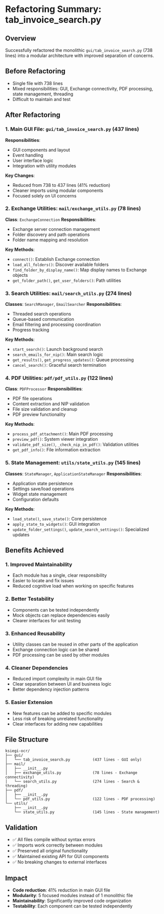 # Refactoring Summary: tab_invoice_search.py

## Overview
Successfully refactored the monolithic `gui/tab_invoice_search.py` (738 lines) into a modular architecture with improved separation of concerns.

## Before Refactoring
- Single file with 738 lines
- Mixed responsibilities: GUI, Exchange connectivity, PDF processing, state management, threading
- Difficult to maintain and test

## After Refactoring

### 1. Main GUI File: `gui/tab_invoice_search.py` (437 lines)
**Responsibilities**: 
- GUI components and layout
- Event handling
- User interface logic
- Integration with utility modules

**Key Changes**:
- Reduced from 738 to 437 lines (41% reduction)
- Cleaner imports using modular components
- Focused solely on UI concerns

### 2. Exchange Utilities: `mail/exchange_utils.py` (78 lines)
**Class**: `ExchangeConnection`
**Responsibilities**:
- Exchange server connection management
- Folder discovery and path operations
- Folder name mapping and resolution

**Key Methods**:
- `connect()`: Establish Exchange connection
- `load_all_folders()`: Discover available folders
- `find_folder_by_display_name()`: Map display names to Exchange objects
- `get_folder_path()`, `get_user_folders()`: Path utilities

### 3. Search Utilities: `mail/search_utils.py` (274 lines)
**Classes**: `SearchManager`, `EmailSearcher`
**Responsibilities**:
- Threaded search operations
- Queue-based communication
- Email filtering and processing coordination
- Progress tracking

**Key Methods**:
- `start_search()`: Launch background search
- `search_emails_for_nip()`: Main search logic
- `get_results()`, `get_progress_updates()`: Queue processing
- `cancel_search()`: Graceful search termination

### 4. PDF Utilities: `pdf/pdf_utils.py` (122 lines)
**Class**: `PDFProcessor`
**Responsibilities**:
- PDF file operations
- Content extraction and NIP validation
- File size validation and cleanup
- PDF preview functionality

**Key Methods**:
- `process_pdf_attachment()`: Main PDF processing
- `preview_pdf()`: System viewer integration
- `validate_pdf_size()`, `_check_nip_in_pdf()`: Validation utilities
- `get_pdf_info()`: File information extraction

### 5. State Management: `utils/state_utils.py` (145 lines)
**Classes**: `StateManager`, `ApplicationStateManager`
**Responsibilities**:
- Application state persistence
- Settings save/load operations
- Widget state management
- Configuration defaults

**Key Methods**:
- `load_state()`, `save_state()`: Core persistence
- `apply_state_to_widgets()`: GUI integration
- `update_folder_settings()`, `update_search_settings()`: Specialized updates

## Benefits Achieved

### 1. **Improved Maintainability**
- Each module has a single, clear responsibility
- Easier to locate and fix issues
- Reduced cognitive load when working on specific features

### 2. **Better Testability**
- Components can be tested independently
- Mock objects can replace dependencies easily
- Clearer interfaces for unit testing

### 3. **Enhanced Reusability**
- Utility classes can be reused in other parts of the application
- Exchange connection logic can be shared
- PDF processing can be used by other modules

### 4. **Cleaner Dependencies**
- Reduced import complexity in main GUI file
- Clear separation between UI and business logic
- Better dependency injection patterns

### 5. **Easier Extension**
- New features can be added to specific modules
- Less risk of breaking unrelated functionality
- Clear interfaces for adding new capabilities

## File Structure
```
ksiegi-ocr/
├── gui/
│   └── tab_invoice_search.py          (437 lines - GUI only)
├── mail/
│   ├── __init__.py
│   ├── exchange_utils.py              (78 lines - Exchange connectivity)
│   └── search_utils.py                (274 lines - Search & threading)
├── pdf/
│   ├── __init__.py
│   └── pdf_utils.py                   (122 lines - PDF processing)
└── utils/
    ├── __init__.py
    └── state_utils.py                 (145 lines - State management)
```

## Validation
- ✅ All files compile without syntax errors
- ✅ Imports work correctly between modules
- ✅ Preserved all original functionality
- ✅ Maintained existing API for GUI components
- ✅ No breaking changes to external interfaces

## Impact
- **Code reduction**: 41% reduction in main GUI file
- **Modularity**: 5 focused modules instead of 1 monolithic file
- **Maintainability**: Significantly improved code organization
- **Testability**: Each component can be tested independently